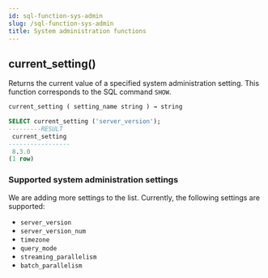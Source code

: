 ```yaml
---
id: sql-function-sys-admin
slug: /sql-function-sys-admin
title: System administration functions
---
```

<head>
  <link rel="canonical" href="https://docs.risingwave.com/docs/current/sql-function-sys-admin/" />
</head>

## current_setting()

Returns the current value of a specified system administration setting. This function corresponds to the SQL command `SHOW`.

```sql title=Syntax
current_setting ( setting_name string ) → string
```

```sql title=Example
SELECT current_setting ('server_version');
---------RESULT
 current_setting 
-----------------
 8.3.0
(1 row)
```

### Supported system administration settings

We are adding more settings to the list. Currently, the following settings are supported:

- `server_version`
- `server_version_num`
- `timezone`
- `query_mode`
- `streaming_parallelism`
- `batch_parallelism`
